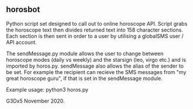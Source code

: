## horosbot

Python script set designed to call out to online horoscope API.  Script grabs the horoscope text then divides returned text into 158 character sections.  Each section is then sent in order to a user by utilising a globalSMS user / API account.

The sendMessage.py module allows the user to change between horoscope modes (daily vs weekly) and the starsign (leo, virgo etc.) and is imported by horos.py. sendMessage also allows the alias of the sender to be set.  For example the recipient can recieve the SMS messages from "my great horoscope guru", if that is set in the sendMessage module.   

Example usage: python3 horos.py
   
G3Dx5 November 2020.
